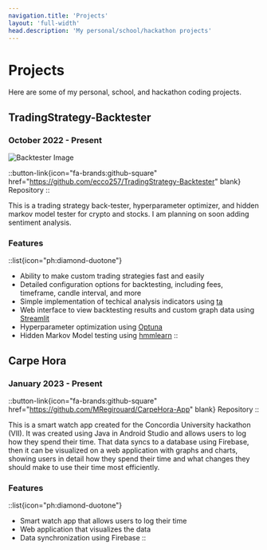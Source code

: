 ```yaml
---
navigation.title: 'Projects'
layout: 'full-width'
head.description: 'My personal/school/hackathon projects'
---
```


# Projects

Here are some of my personal, school, and hackathon coding projects.

## TradingStrategy-Backtester
### October 2022 - Present

![Backtester Image](https://i.ibb.co/wMC68qB/Screenshot-from-2023-07-26-15-27-00.png)

::button-link{icon="fa-brands:github-square" href="https://github.com/ecco257/TradingStrategy-Backtester" blank}
Repository
::

This is a trading strategy back-tester, hyperparameter optimizer, and hidden markov model tester for crypto and stocks. I am planning on soon adding sentiment analysis. 

### Features
::list{icon="ph:diamond-duotone"}
- Ability to make custom trading strategies fast and easily
- Detailed configuration options for backtesting, including fees, timeframe, candle interval, and more
- Simple implementation of techical analysis indicators using [ta](https://technical-analysis-library-in-python.readthedocs.io/en/latest/index.html)
- Web interface to view backtesting results and custom graph data using [Streamlit](https://streamlit.io/)
- Hyperparameter optimization using [Optuna](https://optuna.org/)
- Hidden Markov Model testing using [hmmlearn](https://hmmlearn.readthedocs.io/en/latest/)
::

## Carpe Hora
### January 2023 - Present

::button-link{icon="fa-brands:github-square" href="https://github.com/MRegirouard/CarpeHora-App" blank}
Repository
::

This is a smart watch app created for the Concordia University hackathon (VII). It was created using Java in Android Studio and allows users to log how they spend their time. That data syncs to a database using Firebase, then it can be visualized on a web application with graphs and charts, showing users in detail how they spend their time and what changes they should make to use their time most efficiently.

### Features
::list{icon="ph:diamond-duotone"}
- Smart watch app that allows users to log their time
- Web application that visualizes the data
- Data synchronization using Firebase
::
